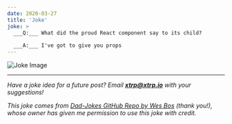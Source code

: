 ```yaml
---
date: 2020-03-27
title: 'Joke'
joke: >
  ___Q:___ What did the proud React component say to its child?
  
  ___A:___ I've got to give you props
---
```


![Joke Image](https://private.xtrp.io/projects/DailyDeveloperJokes/public_image_server/images/5e1258ef9deee.png)

---
*Have a joke idea for a future post? Email **[xtrp@xtrp.io](mailto:xtrp@xtrp.io)** with your suggestions!*

*This joke comes from [Dad-Jokes GitHub Repo by Wes Bos](https://github.com/wesbos/dad-jokes) (thank you!), whose owner has given me permission to use this joke with credit.*

<!-- 
Joke text:
**Q:** What did the proud React component say to its child?

**A:** I've got to give you props
 -->

